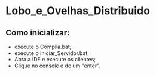 # Lobo_e_Ovelhas_Distribuido

## Como inicializar:
  * execute o Compila.bat;
  * execute o iniciar_Servidor.bat;
  * Abra a IDE e execute os clientes;
  * Clique no console e de um "enter".

